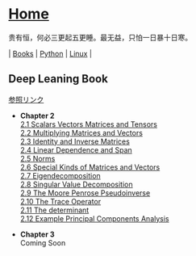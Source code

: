 # [Home](https://shinkoryo.github.io)

贵有恒，何必三更起五更睡。最无益，只怕一日暴十日寒。

| [Books](./book/books_index.md) | 
  [Python](./python/python_index.md) |
  [Linux](./linux/linux_index.md) |

## Deep Leaning Book
[参照リンク](https://hadrienj.github.io)
* __Chapter 2__  
[2.1 Scalars Vectors Matrices and Tensors](./dlbook/chap2/2.1.md)  
[2.2 Multiplying Matrices and Vectors](./dlbook/chap2/2.2.md)  
[2.3 Identity and Inverse Matrices](./dlbook/chap2/2.3.md)  
[2.4 Linear Dependence and Span](./dlbook/chap2/2.4.md)  
[2.5 Norms](./dlbook/chap2/2.5.md)  
[2.6 Special Kinds of Matrices and Vectors](./dlbook/chap2/2.6.md)  
[2.7 Eigendecomposition](./dlbook/chap2/2.7.md)  
[2.8 Singular Value Decomposition](./dlbook/chap2/2.8.md)  
[2.9 The Moore Penrose Pseudoinverse](./dlbook/chap2/2.9.md)  
[2.10 The Trace Operator](./dlbook/chap2/2.10.md)  
[2.11 The determinant](./dlbook/chap2/2.11.md)  
[2.12 Example Principal Components Analysis](./dlbook/chap2/2.12.md)  

* __Chapter 3__  
  Coming Soon
